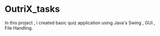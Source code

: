 # OutriX_tasks
In this project , i created basic quiz application using Java's Swing , GUI , File Handling.
